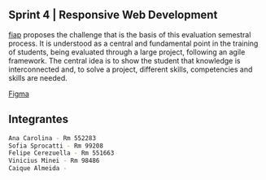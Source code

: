 ## Sprint 4 | Responsive Web Development

[fiap](https://www.fiap.com.br/) proposes the challenge that is the basis of this evaluation semestral process. It is understood as a central and fundamental point in the training of students, being evaluated through a large project, following an agile framework. The central idea is to show the student that knowledge is interconnected and, to solve a project, different skills, competencies and skills are needed.

[Figma](https://www.figma.com/file/JSZoWleEsbIaLjirBYawsA/Projeto-Porto?type=design&node-id=0%3A1&mode=design&t=F0zUvi66glaU3hUW-1)

## Integrantes

```bash
Ana Carolina - Rm 552283
Sofia Sprocatti - Rm 99208
Felipe Cerezuella - Rm 551663
Vinicius Minei - Rm 98486
Caique Almeida - 
```

